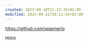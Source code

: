 ```yaml
---
created: 2023-09-18T21:22:33+02:00
modified: 2023-09-21T16:11:55+02:00
---
```


https://github.com/wasmerio

Hhhh
